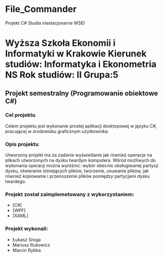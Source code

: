 # File_Commander
Projekt C# Studia niestacjonarne WSEI

# Wyższa Szkoła Ekonomii i Informatyki w Krakowie   Kierunek studiów: Informatyka i Ekonometria NS Rok studiów: II Grupa:5
                                                                             
## Projekt semestralny (Programowanie obiektowe C#)

### Cel projektu
Celem projektu jest wykonanie prostej aplikacji desktopowej w języku C#, pracującej w środowisku graficznym użytkownika.
### Opis projektu
Utworzony projekt ma za zadanie wyświetlanie jak również operacje na plikach utworzonych na dysku twardym komputera. Wśród możliwych do wykonania operacji można wyróżnić: wybór obecnie obsługiwanej partycji dysku, otwieranie istniejących plików, tworzenie, usuwanie plików, jak również kopiowanie i przenoszenie plików pomiędzy partycjami dysku twardego.

### Projekt został zaimplemetowany z wykorzystaniem:
* [C#] 
* [WPF] 
* [XAML] 

### Projekt wykonali:
* Łukasz Sroga
* Mariusz Rukowicz
* Marcin Rybka
